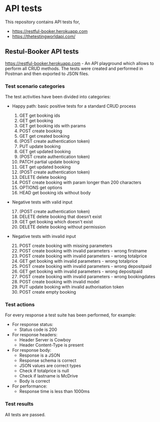 # API tests

This repository contains API tests for,

- https://restful-booker.herokuapp.com
- https://thetestingworldapi.com/

## Restul-Booker API tests

https://restful-booker.herokuapp.com - An API playground which allows to perform all CRUD methods. The tests were created and performed in Postman and then exported to JSON files.

### Test scenario categories

The test activities have been divided into categories:

* Happy path: basic positive tests for a standard CRUD process

    1. GET get booking ids
    2. GET get booking
    3. GET get booking ids with params
    4. POST create booking
    5. GET get created booking
    6. (POST create authentication token)
    7. PUT update booking
    8. GET get updated booking
    9. (POST create authentication token)
    10. PATCH partial update booking
    11. GET get updated booking
    12. (POST create authentication token)
    13. DELETE delete booking
    14. POST create booking with param longer than 200 characters
    15. OPTIONS get options
    16. HEAD get booking ids without body

* Negative tests with valid input

    17. (POST create authentication token)
    18. DELETE delete booking that doesn’t exist
    19. GET get booking which doesn't exist
    20. DELETE delete booking without permission

* Negative tests with invalid input

    21. POST create booking with missing parameters
    22. POST create booking with invalid parameters - wrong firstname
    23. POST create booking with invalid parameters - wrong totalprice
    24. GET get booking with invalid parameters - wrong totalprice
    25. POST create booking with invalid parameters - wrong depositpaid
    26. GET get booking with invalid parameters - wrong depositpaid
    27. POST create booking with invalid parameters - wrong bookingdates
    28. POST create booking with invalid model
    29. PUT update booking with invalid authorisation token
    30. POST create empty booking

### Test actions

For every response a test suite has been performed, for example:

* For response status:
    - Status code is 200
* For response headers:
    - Header Server is Cowboy
    - Header Content-Type is present
* For response body:
    - Response is a JSON
    - Response schema is correct
    - JSON values are correct types
    - Check if totalprice is null
    - Check if lastname is McDrive
    - Body is correct
* For performance:
    - Response time is less than 1000ms

### Test results
All tests are passed.
